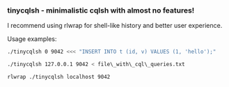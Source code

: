 ### tinycqlsh - minimalistic cqlsh with almost no features!

I recommend using rlwrap for shell-like history and better user experience.

Usage examples:

```bash
./tinycqlsh 0 9042 <<< "INSERT INTO t (id, v) VALUES (1, 'hello');"
```
```bash
./tinycqlsh 127.0.0.1 9042 < file\_with\_cql\_queries.txt
```
```bash
rlwrap ./tinycqlsh localhost 9042
```
